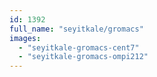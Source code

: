 ```yaml
---
id: 1392
full_name: "seyitkale/gromacs"
images: 
  - "seyitkale-gromacs-cent7"
  - "seyitkale-gromacs-ompi212"
---
```

